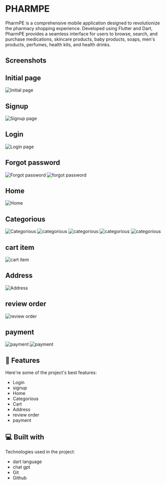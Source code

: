 

# PHARMPE

PharmPE is a comprehensive mobile application designed to revolutionize the pharmacy shopping experience. Developed using Flutter and Dart, PharmPE provides a seamless interface for users to browse, search, and purchase medications, skincare products, baby products, soaps, men's products, perfumes, health kits, and health drinks.


## Screenshots
 
## Initial page
![Initial page](https://i.postimg.cc/XJJ9m5Q2/Screenshot-2024-07-15-140854.png)

## Signup 
![Signup page](https://i.postimg.cc/43pVHLtD/Screenshot-2024-07-15-140925.png
)

## Login 

![Login page](https://i.postimg.cc/15zG7KhF/Screenshot-2024-07-15-140908.png)

## Forgot password 

![Forgot password](https://i.postimg.cc/vBM9rrtc/Screenshot-2024-07-15-140947.png) ![forgot password](https://i.postimg.cc/DZgGBSx5/Screenshot-2024-07-15-141000.png)

## Home 

![Home](https://i.postimg.cc/2ySZJCJY/Screenshot-2024-07-15-141034.png)

## Categorious

![Categorious](https://i.postimg.cc/BnK1RYhj/Screenshot-2024-07-15-141218.png) ![categorious](https://i.postimg.cc/02rS02Dd/Screenshot-2024-07-15-141303.png)
![categorious](https://i.postimg.cc/fyq9Q6n9/Screenshot-2024-07-15-141313.png) ![categorious](https://i.postimg.cc/qB1nKChv/Screenshot-2024-07-15-141324.png)
![categorious](https://i.postimg.cc/L671CKVd/Screenshot-2024-07-15-141345.png)

## cart item

![cart item](https://i.postimg.cc/g0b6pV5N/Screenshot-2024-07-15-141403.png)

## Address 

![Address](https://i.postimg.cc/SKLYxXbq/Screenshot-2024-07-15-141545.png)

## review order

![review order](https://i.postimg.cc/BbbjpMLQ/Screenshot-2024-07-15-141614.png)

## payment
![payment](https://i.postimg.cc/9MJ4yvfn/Screenshot-2024-07-15-141629.png)  ![payment](https://i.postimg.cc/s2wTM7xz/Screenshot-2024-07-15-151355.png)

## 🧐 Features

Here're some of the project's best features:

*   Login
*   signup
*   Home
*   Categorious
*   Cart
*   Address
*   review order
*   payment

  
  
## 💻 Built with

Technologies used in the project:

*   dart language
*   chat gpt
*   Git
*   Github


